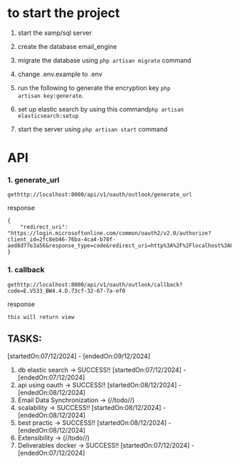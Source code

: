 # to start the project
 1. start the xamp/sql server
 2. create the database email_engine
 3. migrate the database using 
 <code>php artisan migrate</code> command
 
 4. change .env.example to .env
 5. run the following to generate the encryption key <code>php artisan key:generate</code>.
 6. set up elastic search by using this command<code>php artisan elasticsearch:setup</code>
 7. start the server using <code>php artisan start</code> command

# API
### 1. generate_url
<code>get</code><code>http://localhost:8000/api/v1/oauth/outlook/generate_url</code>

response
```
{
    "redirect_uri": "https://login.microsoftonline.com/common/oauth2/v2.0/authorize?client_id=2fc8eb46-76ba-4ca4-b70f-aed8d77e3a56&response_type=code&redirect_uri=http%3A%2F%2Flocalhost%3A8000%2Fapi%2Fv1%2Foauth%2Foutlook%2Fcallback&scope=openid+offline_access+profile+email+Mail.ReadWrite+Mail.Read+Mail.Send"
}
```
### 1. callback
<code>get</code><code>http://localhost:8000/api/v1/oauth/outlook/callback?code=E.V533_BW4.4.D.73cf-32-67-7a-ef0</code>

response
```
this will return view
```

 ## TASKS: 
 [startedOn:07/12/2024] - [endedOn:09/12/2024]
 1. db elastic search -> SUCCESS!! [startedOn:07/12/2024] - [endedOn:07/12/2024]
 2. api using oauth -> SUCCESS!! [startedOn:08/12/2024] - [endedOn:08/12/2024]
 3. Email Data Synchronization -> (//todo//)
 4. scalability -> SUCCESS!! [startedOn:08/12/2024] - [endedOn:08/12/2024]
 5. best practic -> SUCCESS!! [startedOn:08/12/2024] - [endedOn:08/12/2024]
 6. Extensibility -> (//todo//)
 7. Deliverables docker -> SUCCESS!! [startedOn:07/12/2024] - [endedOn:07/12/2024]